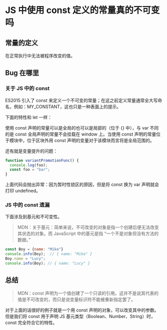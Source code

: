 # JS 中使用 const 定义的常量真的不可变吗

## 常量的定义

在正常执行中无法被程序改变的值。

## Bug 在哪里

### 关于 JS 中的 const

ES2015 引入了 const 来定义一个不可变的常量；在这之前定义常量通常全大写命名，例如：MY_CONSTANT，这也只是一种表面上的提示。

下面的特性和 let 一样：

使用 const 声明的常量可以是全局的也可以是局部的（位于 {} 中），与 var 不同的是 const 全局声明的常量不会挂载在 window 上。当使用 const 声明的常量位于模块中，位于区块外用 const 声明的变量对于该模块而言将是全局范围的。

还有就是变量提升的问题：

```js
function variantPromotionFunc() {
  console.log(foo);
  const foo = "bar";
}
```

上面代码会抛出异常：因为暂时性锁区的原因，但是将 const 换为 var 声明就会打印 undefined。

### JS 中的 const 遗漏

下面涉及到基元和不可变性。

>MDN：关于基元：简单来说，不可改变的对象是指一个创建后便无法改变其状态的对象。而 JavaScript 中的基元是指 “一个不是对象但没有方法的数据。”

```js
const Boy = {name: "Mike"}
console.info(Boy);  // { name: "Mike" }
Boy.name = "Lucy";
console.info(Boy); // { name: "Lucy" }
```

## 总结

>MDN：const 声明为一个值创建了一个只读的引用。这并不是说其代表的值是不可改变的，而只是说变量标识符不能被重新指定罢了。

对于上面的话很好的例子就是一个用 const 声明的对象，可以改变其中的参数。但是我们将 const 用于声明 JS 基元类型（Boolean、Number、String）时，const 完全符合它的特性。
